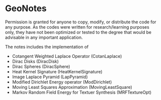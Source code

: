 # GeoNotes
Permission is granted for anyone to copy, modify, or distribute the code for any purpose. As the codes were written for research/learning purposes only, they have not been optimized or tested to the degree that would be advisable in any important application. 

The notes includes the implementation of 
- Cotangent Weighted Laplace Operator (CotanLaplace)
- Dirac Disks (DiracDisk)
- Dirac Spheres (DiracSphere)
- Heat Kernel Signature (HeatKernelSignature)
- Image Laplace Pyramid (LapPyramid)
- Modified Dirichlet Energy operator (ModDirichlet)
- Moving Least Squares Approximation (MovingLeastSquare)
- Markov Random Field Energy for Textuer Synthesis (MRFTextureOpt)
